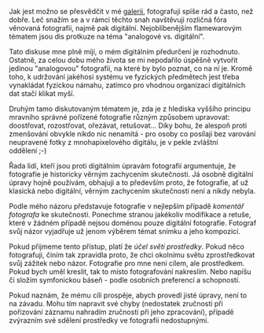 <!-- dcterms:identifier = riderweblog#201 -->
<!-- dcterms:title = Upravovat či neupravovat: Věčné dilema digitální fotografie -->
<!-- dcterms:abstract = V oblasti fotografie je nejoblíbenějším flamewarovým tématem analogová fotografie vs. digitální. Hned po ní je "upravovat či neupravovat" - myšleno digitálně, v Photoshopu. -->
<!-- np9:categoryId = 1 -->
<!-- x4w:category = Koně -->
<!-- np9:authorId = 1 -->
<!-- np9:authorEmail = michal.valasek@altairis.cz -->
<!-- dcterms:creator = Michal Altair Valášek -->
<!-- dcterms:created = 2005-04-03T04:05:19.527+02:00 -->
<!-- dcterms:date = 2005-04-03T04:05:19.527+02:00 -->

Jak jest možno se přesvědčit v mé [galerii](http://gallery.rider.cz/), fotografuji spíše rád a často, než dobře. Leč snažím se a v rámci těchto snah navštěvuji rozličná fóra věnovaná fotografii, najmě pak digitální. Nejoblíbenějším flamewarovým tématem jsou dis protkuze na téma "analogové vs. digitální". 

Tato diskuse mne plně míjí, o mém digitálním předurčení je rozhodnuto. Ostatně, za celou dobu mého života se mi nepodařilo úspěšně vytvořit jedinou "analogovou" fotografii, na které by bylo poznat, co na ní je. Kromě toho, k udržování jakéhosi systému ve fyzických předmětech jest třeba vynakládat fyzickou námahu, zatímco pro vhodnou organizaci digitálních dat stačí klikat myší.

Druhým tamo diskutovaným tématem je, zda je z hlediska vyššího principu mravního správné pořízené fotografie různým způsobem upravovat: doostřovat, rozostřovat, ořezávat, retušovat... Díky bohu, že alespoň proti zmenšování obvykle nikdo nic nenamítá - pro osoby co posílají bez varování neupravené fotky z mnohapixelového digitálu, je v pekle zvláštní oddělení ;-)

Řada lidí, kteří jsou proti digitálním úpravám fotografií argumentuje, že fotografie je historicky věrným zachycením skutečnosti. Já osobně digitální úpravy hojně používám, obhajuji a to především proto, že fotografie, ať už klasická nebo digitální, věrným zachycením skutečnosti není a nikdy nebyla.

Podle mého názoru představuje fotografie v nejlepším případě *komentář fotografa* ke skutečnosti. Ponechme stranou jakékoliv modifikace a retuše, které v žádném případě nejsou doménou pouze digitální fotografie. Fotograf svůj názor vyjadřuje už jenom výběrem témat snímku a jeho kompozicí.

Pokud přijmeme tento přístup, platí že *účel světí prostředky*. Pokud něco fotografuji, činím tak zpravidla proto, že chci okolnímu světu zprostředkovat svůj zážitek nebo názor. Fotografie pro mne není cílem, ale prostředkem. Pokud bych uměl kreslit, tak to místo fotografování nakreslím. Nebo napíšu či složím symfonickou báseň - podle osobních preferencí a schopností.

Pokud naznám, že mému cíli prospěje, abych provedl jisté úpravy, není to na závadu. Mohu tím napravit své chyby (nedostatek zručnosti při pořizování záznamu nahradím zručností při jeho zpracování), případě zvýrazním své sdělení prostředky ve fotografii nedostupnými.